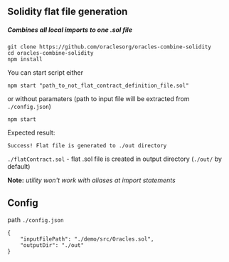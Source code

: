 ## Solidity flat file generation

##### Combines all local imports to one .sol file



```
git clone https://github.com/oraclesorg/oracles-combine-solidity
cd oracles-combine-solidity
npm install
```

You can start script either

```
npm start "path_to_not_flat_contract_definition_file.sol"
```

or without paramaters (path to input file will be extracted from `./config.json`)

```
npm start
```



Expected result: 

```
Success! Flat file is generated to ./out directory
```

`./flatContract.sol` - flat .sol file is created in output directory (`./out/` by default)

**Note:** *utility won't work with aliases at import statements*

## Config

path `./config.json`

```
{
	"inputFilePath": "./demo/src/Oracles.sol",
	"outputDir": "./out"
}
```

